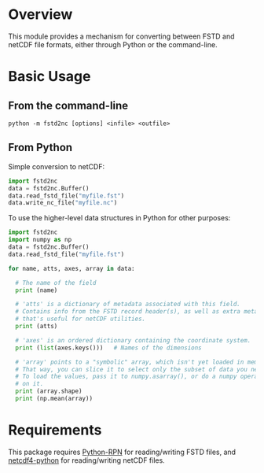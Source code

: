 Overview
========
This module provides a mechanism for converting between FSTD and netCDF file formats, either through Python or the command-line.

Basic Usage
===========

From the command-line
---------------------
```
python -m fstd2nc [options] <infile> <outfile>
```

From Python
-----------
Simple conversion to netCDF:
```python
import fstd2nc
data = fstd2nc.Buffer()
data.read_fstd_file("myfile.fst")
data.write_nc_file("myfile.nc")
```
To use the higher-level data structures in Python for other purposes:
```python
import fstd2nc
import numpy as np
data = fstd2nc.Buffer()
data.read_fstd_file("myfile.fst")

for name, atts, axes, array in data:

  # The name of the field
  print (name)

  # 'atts' is a dictionary of metadata associated with this field.
  # Contains info from the FSTD record header(s), as well as extra metadata
  # that's useful for netCDF utilities.
  print (atts)

  # 'axes' is an ordered dictionary containing the coordinate system.
  print (list(axes.keys()))   # Names of the dimensions

  # 'array' points to a "symbolic" array, which isn't yet loaded in memory.
  # That way, you can slice it to select only the subset of data you need.
  # To load the values, pass it to numpy.asarray(), or do a numpy operation
  # on it.
  print (array.shape)
  print (np.mean(array))
```

Requirements
============
This package requires [Python-RPN](https://github.com/meteokid/python-rpn) for reading/writing FSTD files, and [netcdf4-python](https://github.com/Unidata/netcdf4-python) for reading/writing netCDF files.

